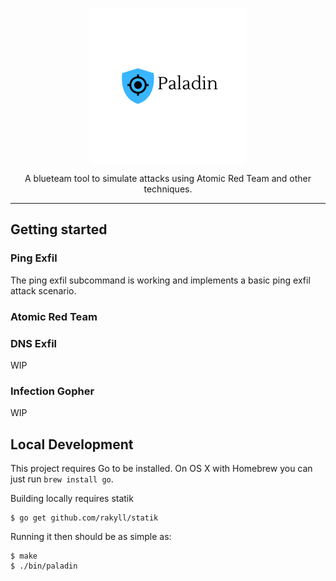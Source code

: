 <p align="center"> 
  <img src="images/logo.png" width="250" title="paladin" align="center">
  <p align="center">A blueteam tool to simulate attacks using Atomic Red Team and other techniques.</p>
</p>

---

## Getting started

### Ping Exfil

The ping exfil subcommand is working and implements a basic ping exfil attack scenario.

### Atomic Red Team


### DNS Exfil
WIP

### Infection Gopher
WIP

## Local Development

This project requires Go to be installed. On OS X with Homebrew you can just run `brew install go`.

Building locally requires statik 

```console
$ go get github.com/rakyll/statik
```

Running it then should be as simple as:

```console
$ make
$ ./bin/paladin
```